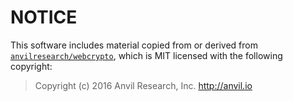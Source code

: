 # NOTICE

This software includes material copied from or derived from 
[`anvilresearch/webcrypto`](https://github.com/anvilresearch/webcrypto),
which is MIT licensed with the following copyright:

> Copyright (c) 2016 Anvil Research, Inc. http://anvil.io
